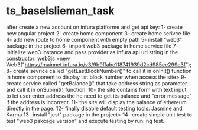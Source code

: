 # ts_baselslieman_task

after create a new account on infura platforme and get api key:
1- create new angular project
2- create home component
3- create home serivce file
4- add new route to home component with empty path
5- install "web3" package in the project
6- import web3 package in home service file
7- initialize web3 instance and pass provider as infura api url string in the constructor:
    web3js =new Web3("https://mainnet.infura.io/v3/9b9ffabc118741939d2cd985ee299c3f");
8- create sevrice called "getLastBlockNumber()" to call it in onInit() function in home component to display list block number when access the site>
9- create service called "getBalance()" that take address string as parameter and call it in onSubmit() function.
10- the site contains form with text input to let user enter address the he need to get its balance and "error message" if the address is incorrect.
11- the site will display the balance of ethereum directly in the page.
12- finally disable default testing tools: Jasmine and Karma
13- install "jest" package in the project>
14- create simple unit test to test "web3 pakcage version" and execute testing by run: ng test.


